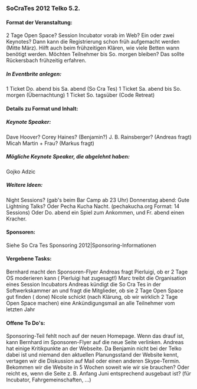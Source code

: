 ### SoCraTes 2012 Telko 5.2.

#### Format der Veranstaltung:
2 Tage Open Space?
Session Incubator vorab im Web?
Ein oder zwei Keynotes?
Dann kann die Registrierung schon früh aufgemacht werden (Mitte März).
Hilft auch beim frühzeitigen Klären, wie viele Betten wann benötigt werden. Möchten Teilnehmer bis So. morgen bleiben? Das sollte Rückersbach frühzeitig erfahren.

##### In Eventbrite anlegen:
1 Ticket Do. abend bis Sa. abend (So Cra Tes)
1 Ticket Sa. abend bis So. morgen (Übernachtung)
1 Ticket So. tagsüber (Code Retreat)

#### Details zu Format und Inhalt:
##### Keynote Speaker:
Dave Hoover?
Corey Haines? (Benjamin?)
J. B. Rainsberger? (Andreas fragt)
Micah Martin + Frau? (Markus fragt)
##### Mögliche Keynote Speaker, die abgelehnt haben:
Gojko Adzic
##### Weitere Ideen:
Night Sessions? (gab's beim Bar Camp ab 23 Uhr)
Donnerstag abend: Gute Lightning Talks?
Oder Pecha Kucha Nacht. (pechakucha.org Format: 14 Sessions)
Oder Do. abend ein Spiel zum Ankommen, und Fr. abend einen Kracher.

#### Sponsoren:
Siehe So Cra Tes Sponsoring 2012|Sponsoring-Informationen

#### Vergebene Tasks:
Bernhard macht den Sponsoren-Flyer
Andreas fragt Pierluigi, ob er 2 Tage OS moderieren kann ( Pierluigi hat zugesagt!)
Marc treibt die Organisation eines Session Incubators
Andreas kündigt die So Cra Tes in der Softwerkskammer an und fragt die Mitglieder, ob sie 2 Tage Open Space gut finden ( done)
Nicole schickt (nach Klärung, ob wir wirklich 2 Tage Open Space machen) eine Ankündigungsmail an alle Teilnehmer vom letzten Jahr

#### Offene To Do's:
Sponsoring-Teil fehlt noch auf der neuen Homepage. Wenn das drauf ist, kann Bernhard im Sponsoren-Flyer auf die neue Seite verlinken.
Andreas hat einige Kritikpunkte an der Webseite. Da Benjamin nicht bei der Telko dabei ist und niemand den aktuellen Planungsstand der Website kennt, vertagen wir die Diskussion auf Mail oder einen anderen Skype-Termin.
Bekommen wir die Website in 5 Wochen soweit wie wir sie brauchen? Oder reicht es, wenn die Seite z. B. Anfang Juni entsprechend ausgebaut ist? (für Incubator, Fahrgemeinschaften, ...)
